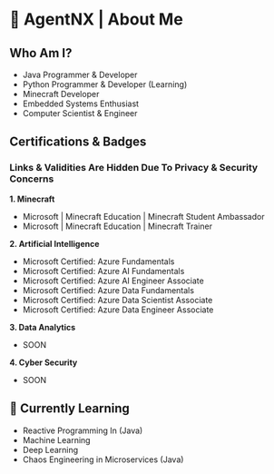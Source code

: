 # 📄 AgentNX | About Me

## Who Am I?

- Java Programmer & Developer 
- Python Programmer & Developer (Learning) 
- Minecraft Developer
- Embedded Systems Enthusiast
- Computer Scientist & Engineer

## Certifications & Badges

### Links & Validities Are Hidden Due To Privacy & Security Concerns

**1. Minecraft**

- Microsoft | Minecraft Education | Minecraft Student Ambassador
- Microsoft | Minecraft Education | Minecraft Trainer

**2. Artificial Intelligence**

- Microsoft Certified: Azure Fundamentals
- Microsoft Certified: Azure AI Fundamentals
- Microsoft Certified: Azure AI Engineer Associate
- Microsoft Certified: Azure Data Fundamentals
- Microsoft Certified: Azure Data Scientist Associate
- Microsoft Certified: Azure Data Engineer Associate

**3. Data Analytics**

- SOON

**4. Cyber Security**

- SOON

## 📗 Currently Learning

- Reactive Programming In (Java)
- Machine Learning
- Deep Learning
- Chaos Engineering in Microservices (Java)
